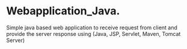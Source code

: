 # Webapplication_Java.

Simple java based web application to receive request from client and provide the server response using (Java, JSP, Servlet, Maven, Tomcat Server)
